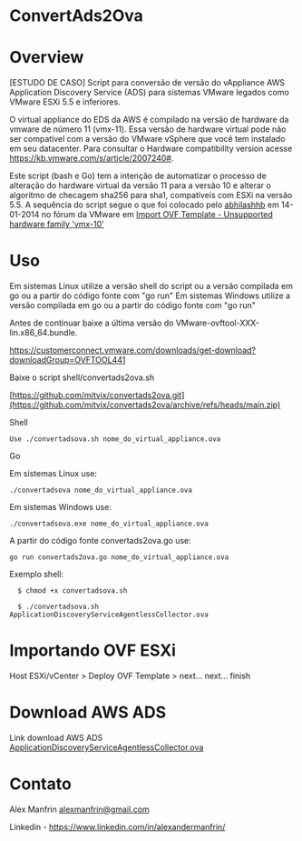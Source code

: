 # ConvertAds2Ova

# Overview

[ESTUDO DE CASO] Script para conversão de versão do vAppliance AWS Application Discovery Service (ADS) para sistemas VMware legados como VMware ESXi 5.5 e inferiores.

O virtual appliance do EDS da AWS é compilado na versão de hardware da vmware de número 11 (vmx-11). Essa versão de hardware virtual pode não ser compatível com a versão do VMware vSphere que você tem instalado em seu datacenter. Para consultar o Hardware compatibility version acesse https://kb.vmware.com/s/article/2007240#. 

Este script (bash e Go) tem a intenção de automatizar o processo de alteração do hardware virtual da versão 11 para a versão 10 e alterar o algoritmo de checagem sha256 para sha1, compatíveis com ESXi na versão 5.5. A sequência do script segue o que foi colocado pelo <a href="https://communities.vmware.com/t5/user/viewprofilepage/user-id/1233325">abhilashhb</a> em ‎14-01-2014 no fórum da VMware em <a href="https://communities.vmware.com/t5/ESXi-Discussions/Import-OVF-Template-Unsupported-hardware-family-vmx-10/td-p/2696817">Import OVF Template - Unsupported hardware family 'vmx-10'</a>


# Uso

Em sistemas Linux utilize a versão shell do script ou a versão compilada em go ou a partir do código fonte com "go run"
Em sistemas Windows utilize a versão compilada em go ou a partir do código fonte com "go run"

Antes de continuar baixe a última versão do VMware-ovftool-XXX-lin.x86_64.bundle.

  https://customerconnect.vmware.com/downloads/get-download?downloadGroup=OVFTOOL441

Baixe o script shell/convertads2ova.sh

[https://github.com/mitvix/convertads2ova.git](https://github.com/mitvix/convertads2ova/archive/refs/heads/main.zip)

Shell 

```
Use ./convertadsova.sh nome_do_virtual_appliance.ova
```

Go 

Em sistemas Linux use: 
```
./convertadsova nome_do_virtual_appliance.ova
```
Em sistemas Windows use: 
```
./convertadsova.exe nome_do_virtual_appliance.ova
```
A partir do código fonte convertads2ova.go use:
```
go run convertads2ova.go nome_do_virtual_appliance.ova
```

Exemplo shell:
```
  $ chmod +x convertadsova.sh

  $ ./convertadsova.sh ApplicationDiscoveryServiceAgentlessCollector.ova
```
# Importando OVF ESXi

Host ESXi/vCenter > Deploy OVF Template > next... next... finish

# Download AWS ADS

Link download AWS ADS <a href="https://s3.us-west-2.amazonaws.com/aws.agentless.discovery.collector.bundle/releases/latest/ApplicationDiscoveryServiceAgentlessCollector.ova" target="_blank">ApplicationDiscoveryServiceAgentlessCollector.ova</a>


# Contato

Alex Manfrin <alexmanfrin@gmail.com>

Linkedin - https://www.linkedin.com/in/alexandermanfrin/



